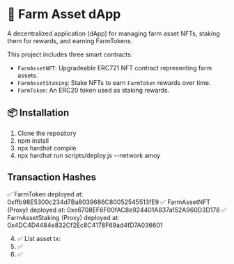 # 🌾 Farm Asset dApp

A decentralized application (dApp) for managing farm asset NFTs, staking them for rewards, and earning FarmTokens.

This project includes three smart contracts:

- `FarmAssetNFT`: Upgradeable ERC721 NFT contract representing farm assets.
- `FarmAssetStaking`: Stake NFTs to earn `FarmToken` rewards over time.
- `FarmToken`: An ERC20 token used as staking rewards.

## 📦 Installation

1. Clone the repository
2. npm install
3. npx hardhat compile
4. npx hardhat run scripts/deploy.js --network amoy

## Transaction Hashes
✅ FarmToken deployed at: 0xffb98E5300c234d7Ba8039686C80052545513fE9
✅ FarmAssetNFT (Proxy) deployed at: 0xe6708EF6F00fAC8e924401A837a152A960D3D178
✅ FarmAssetStaking (Proxy) deployed at: 0x4DC4D4484e832Cf2Ec8C4178F69ad4fD7A036601

4. ✅ List asset tx: 
5. ✅ 
6. ✅